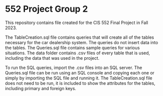 # 552 Project Group 2

This repository contains file created for the CIS 552 Final Project in Fall 2023.

The TableCreation.sql file contains queries that will create all of the tables necessary for
the car dealership system. The queries do not insert data into the tables. The Queries.sql
file contains sample queries for various situations. The data folder contains .csv files of 
every table that is used, including the data that was used in the project. 

To run the SQL queries, import the .csv files into an SQL server. The Queries.sql file can
be run using an SQL console and copying each one or simply by importing the SQL file and 
running it. The TableCreation.sql file does not need to be run, it is included to show the
attributes for the tables, including primary and foreign keys.
